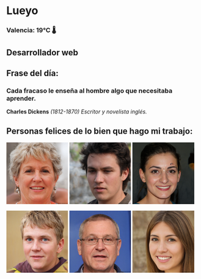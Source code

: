 # Lueyo
### Valencia:  19°C 🌡️
## Desarrollador web
## Frase del día:
<!-- START QUOTE -->
### Cada fracaso le enseña al hombre algo que necesitaba aprender.
**Charles Dickens** *(1812-1870) Escritor y novelista inglés.*
<!-- END QUOTE -->






## Personas felices de lo bien que hago mi trabajo:

<p float="left">
  <img src="src/image_0.png" width="32%" />
  <img src="src/image_1.png" width="32%" /> 
  <img src="src/image_2.png" width="32%" />
</p>
<p float="left">
  <img src="src/image_3.png" width="32%" />
  <img src="src/image_4.png" width="32%" /> 
  <img src="src/image_5.png" width="32%" />
</p>
